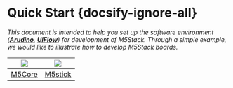 # Quick Start {docsify-ignore-all}

*This document is intended to help you set up the software environment (**[Arudino](https://www.arduino.cc)**, **[UIFlow](http://flow.m5stack.com)**) for development of M5Stack. Through a simple example, we would like to illustrate how to develop M5Stack boards.*

<img src="assets/img/getting_started_pics/m5stack_core.png"> | <img src="assets/img/getting_started_pics/m5stick.png">
---|---
[M5Core](en/quick_start/m5core/m5stack_core_quick_start) | [M5stick](en/quick_start/m5stick/m5stick_quick_start)

<!-- ## Practice

**For being familiar with the programming mode you lik, We suggest you following the corresponding option to do more practices.**

<img src="assets/img/getting_started_pics/programming_mode_arduino.png"> | <img src="assets/img/getting_started_pics/programming_mode_blockly.png">  | <img src="assets/img/getting_started_pics/programming_mode_micropython.png">
---|---|---
[Arduino](/en/practice/practice_arduino) | [UiFlow-Blockly](/en/practice/practice_blockly) | [UiFlow-MicroPython](/en/practice/practice_micropython) -->

